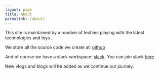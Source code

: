 ```yaml
---
layout: page
title: About
permalink: /about/
---
```


This site is maintained by a number of techies playing with the latest technologies and toys...

We store all the source code we create at: [github](https://github.com/WhereTheCoolShitHappens)

And of course we have a slack workspace: [slack](https://wtcsh.slack.com). You can join slack [here](https://wtcsh-slack.herokuapp.com)

New vlogs and blogs will be added as we continue our journey.

